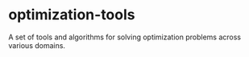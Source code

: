 # optimization-tools
A set of tools and algorithms for solving optimization problems across various domains.
